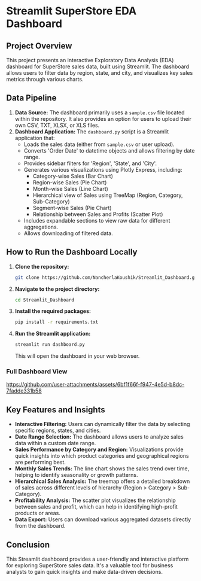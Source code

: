 # Streamlit SuperStore EDA Dashboard

## Project Overview
This project presents an interactive Exploratory Data Analysis (EDA) dashboard for SuperStore sales data, built using Streamlit. The dashboard allows users to filter data by region, state, and city, and visualizes key sales metrics through various charts.

## Data Pipeline
1.  **Data Source:** The dashboard primarily uses a `sample.csv` file located within the repository. It also provides an option for users to upload their own CSV, TXT, XLSX, or XLS files.
2.  **Dashboard Application:** The `dashboard.py` script is a Streamlit application that:
    *   Loads the sales data (either from `sample.csv` or user upload).
    *   Converts 'Order Date' to datetime objects and allows filtering by date range.
    *   Provides sidebar filters for 'Region', 'State', and 'City'.
    *   Generates various visualizations using Plotly Express, including:
        *   Category-wise Sales (Bar Chart)
        *   Region-wise Sales (Pie Chart)
        *   Month-wise Sales (Line Chart)
        *   Hierarchical view of Sales using TreeMap (Region, Category, Sub-Category)
        *   Segment-wise Sales (Pie Chart)
        *   Relationship between Sales and Profits (Scatter Plot)
    *   Includes expandable sections to view raw data for different aggregations.
    *   Allows downloading of filtered data.

## How to Run the Dashboard Locally
1.  **Clone the repository:**
    ```bash
    git clone https://github.com/NancherlaKoushik/Streamlit_Dashboard.git
    ```
2.  **Navigate to the project directory:**
    ```bash
    cd Streamlit_Dashboard
    ```
3.  **Install the required packages:**
    ```bash
    pip install -r requirements.txt
    ```
4.  **Run the Streamlit application:**
    ```bash
    streamlit run dashboard.py
    ```
    This will open the dashboard in your web browser.


### Full Dashboard View 



https://github.com/user-attachments/assets/6bf1f66f-f947-4e5d-b8dc-7fadde331b58



## Key Features and Insights
*   **Interactive Filtering:** Users can dynamically filter the data by selecting specific regions, states, and cities.
*   **Date Range Selection:** The dashboard allows users to analyze sales data within a custom date range.
*   **Sales Performance by Category and Region:** Visualizations provide quick insights into which product categories and geographical regions are performing best.
*   **Monthly Sales Trends:** The line chart shows the sales trend over time, helping to identify seasonality or growth patterns.
*   **Hierarchical Sales Analysis:** The treemap offers a detailed breakdown of sales across different levels of hierarchy (Region > Category > Sub-Category).
*   **Profitability Analysis:** The scatter plot visualizes the relationship between sales and profit, which can help in identifying high-profit products or areas.
*   **Data Export:** Users can download various aggregated datasets directly from the dashboard.

## Conclusion
This Streamlit dashboard provides a user-friendly and interactive platform for exploring SuperStore sales data. It's a valuable tool for business analysts to gain quick insights and make data-driven decisions.


